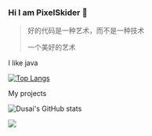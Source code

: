### Hi I am PixelSkider 👋
> 好的代码是一种艺术，而不是一种技术
> 
> 一个美好的艺术

I like java

[![Top Langs](https://github-readme-stats.vercel.app/api/top-langs/?username=pixelskider)](https://github.com/pixelskider/github-readme-stats)

My projects

![Dusai's GitHub stats](https://github-readme-stats.vercel.app/api?username=pixelskider&show_icons=true)

![](https://raw.githubusercontent.com/PixelSkider/pixelskider/output/github-contribution-grid-snake.svg)
